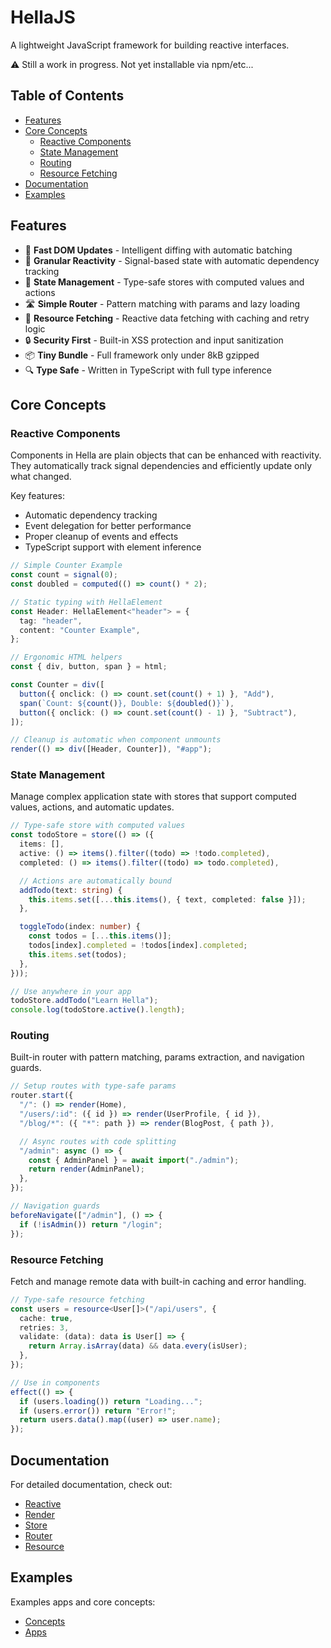 # HellaJS

A lightweight JavaScript framework for building reactive interfaces.

⚠️ Still a work in progress. Not yet installable via npm/etc...

## Table of Contents

- [Features](#features)
- [Core Concepts](#core-concepts)
  - [Reactive Components](#reactive-components)
  - [State Management](#state-management)
  - [Routing](#routing)
  - [Resource Fetching](#resource-fetching)
- [Documentation](#documentation)
- [Examples](#examples)

## Features

- 🚀 **Fast DOM Updates** - Intelligent diffing with automatic batching
- 🎯 **Granular Reactivity** - Signal-based state with automatic dependency tracking
- 🔄 **State Management** - Type-safe stores with computed values and actions
- 🛣️ **Simple Router** - Pattern matching with params and lazy loading
- 🔗 **Resource Fetching** - Reactive data fetching with caching and retry logic
- 🔒 **Security First** - Built-in XSS protection and input sanitization
- 📦 **Tiny Bundle** - Full framework only under 8kB gzipped
- 🔍 **Type Safe** - Written in TypeScript with full type inference

## Core Concepts

### Reactive Components

Components in Hella are plain objects that can be enhanced with reactivity. They automatically track signal dependencies and efficiently update only what changed.

Key features:

- Automatic dependency tracking
- Event delegation for better performance
- Proper cleanup of events and effects
- TypeScript support with element inference

```typescript
// Simple Counter Example
const count = signal(0);
const doubled = computed(() => count() * 2);

// Static typing with HellaElement
const Header: HellaElement<"header"> = {
  tag: "header",
  content: "Counter Example",
};

// Ergonomic HTML helpers
const { div, button, span } = html;

const Counter = div([
  button({ onclick: () => count.set(count() + 1) }, "Add"),
  span(`Count: ${count()}, Double: ${doubled()}`),
  button({ onclick: () => count.set(count() - 1) }, "Subtract"),
]);

// Cleanup is automatic when component unmounts
render(() => div([Header, Counter]), "#app");
```

### State Management

Manage complex application state with stores that support computed values, actions, and automatic updates.

```typescript
// Type-safe store with computed values
const todoStore = store(() => ({
  items: [],
  active: () => items().filter((todo) => !todo.completed),
  completed: () => items().filter((todo) => todo.completed),

  // Actions are automatically bound
  addTodo(text: string) {
    this.items.set([...this.items(), { text, completed: false }]);
  },

  toggleTodo(index: number) {
    const todos = [...this.items()];
    todos[index].completed = !todos[index].completed;
    this.items.set(todos);
  },
}));

// Use anywhere in your app
todoStore.addTodo("Learn Hella");
console.log(todoStore.active().length);
```

### Routing

Built-in router with pattern matching, params extraction, and navigation guards.

```typescript
// Setup routes with type-safe params
router.start({
  "/": () => render(Home),
  "/users/:id": ({ id }) => render(UserProfile, { id }),
  "/blog/*": ({ "*": path }) => render(BlogPost, { path }),

  // Async routes with code splitting
  "/admin": async () => {
    const { AdminPanel } = await import("./admin");
    return render(AdminPanel);
  },
});

// Navigation guards
beforeNavigate(["/admin"], () => {
  if (!isAdmin()) return "/login";
});
```

### Resource Fetching

Fetch and manage remote data with built-in caching and error handling.

```typescript
// Type-safe resource fetching
const users = resource<User[]>("/api/users", {
  cache: true,
  retries: 3,
  validate: (data): data is User[] => {
    return Array.isArray(data) && data.every(isUser);
  },
});

// Use in components
effect(() => {
  if (users.loading()) return "Loading...";
  if (users.error()) return "Error!";
  return users.data().map((user) => user.name);
});
```

## Documentation

For detailed documentation, check out:

- [Reactive](docs/reactive.md)
- [Render](docs/render.md)
- [Store](docs/store.md)
- [Router](docs/router.md)
- [Resource](docs/resource.md)

## Examples

Examples apps and core concepts:

- [Concepts](examples/lib/concepts)
- [Apps](examples/lib/apps)
